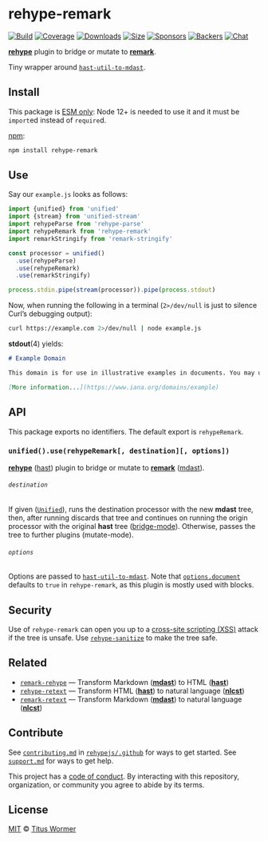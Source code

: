 # rehype-remark

[![Build][build-badge]][build]
[![Coverage][coverage-badge]][coverage]
[![Downloads][downloads-badge]][downloads]
[![Size][size-badge]][size]
[![Sponsors][sponsors-badge]][collective]
[![Backers][backers-badge]][collective]
[![Chat][chat-badge]][chat]

[**rehype**][rehype] plugin to bridge or mutate to [**remark**][remark].

Tiny wrapper around [`hast-util-to-mdast`][to-mdast].

## Install

This package is [ESM only](https://gist.github.com/sindresorhus/a39789f98801d908bbc7ff3ecc99d99c):
Node 12+ is needed to use it and it must be `import`ed instead of `require`d.

[npm][]:

```sh
npm install rehype-remark
```

## Use

Say our `example.js` looks as follows:

```js
import {unified} from 'unified'
import {stream} from 'unified-stream'
import rehypeParse from 'rehype-parse'
import rehypeRemark from 'rehype-remark'
import remarkStringify from 'remark-stringify'

const processor = unified()
  .use(rehypeParse)
  .use(rehypeRemark)
  .use(remarkStringify)

process.stdin.pipe(stream(processor)).pipe(process.stdout)
```

Now, when running the following in a terminal (`2>/dev/null` is just to
silence Curl’s debugging output):

```sh
curl https://example.com 2>/dev/null | node example.js
```

**stdout**(4) yields:

```markdown
# Example Domain

This domain is for use in illustrative examples in documents. You may use this domain in literature without prior coordination or asking for permission.

[More information...](https://www.iana.org/domains/example)
```

## API

This package exports no identifiers.
The default export is `rehypeRemark`.

### `unified().use(rehypeRemark[, destination][, options])`

[**rehype**][rehype] ([hast][]) plugin to bridge or mutate to
[**remark**][remark] ([mdast][]).

###### `destination`

If given ([`Unified`][processor]), runs the destination processor with the new
**mdast** tree, then, after running discards that tree and continues on running
the origin processor with the original **hast** tree ([bridge-mode][bridge]).
Otherwise, passes the tree to further plugins (mutate-mode).

###### `options`

Options are passed to [`hast-util-to-mdast`][to-mdast].
Note that [`options.document`][document] defaults to `true` in `rehype-remark`,
as this plugin is mostly used with blocks.

## Security

Use of `rehype-remark` can open you up to a [cross-site scripting (XSS)][xss]
attack if the tree is unsafe.
Use [`rehype-sanitize`][sanitize] to make the tree safe.

## Related

*   [`remark-rehype`](https://github.com/remarkjs/remark-rehype)
    — Transform Markdown ([**mdast**][mdast]) to HTML ([**hast**][hast])
*   [`rehype-retext`](https://github.com/rehypejs/rehype-retext)
    — Transform HTML ([**hast**][hast]) to natural language ([**nlcst**][nlcst])
*   [`remark-retext`](https://github.com/remarkjs/remark-retext)
    — Transform Markdown ([**mdast**][mdast]) to natural language
    ([**nlcst**][nlcst])

## Contribute

See [`contributing.md`][contributing] in [`rehypejs/.github`][health] for ways
to get started.
See [`support.md`][support] for ways to get help.

This project has a [code of conduct][coc].
By interacting with this repository, organization, or community you agree to
abide by its terms.

## License

[MIT][license] © [Titus Wormer][author]

<!-- Definitions -->

[build-badge]: https://github.com/rehypejs/rehype-remark/workflows/main/badge.svg

[build]: https://github.com/rehypejs/rehype-remark/actions

[coverage-badge]: https://img.shields.io/codecov/c/github/rehypejs/rehype-remark.svg

[coverage]: https://codecov.io/github/rehypejs/rehype-remark

[downloads-badge]: https://img.shields.io/npm/dm/rehype-remark.svg

[downloads]: https://www.npmjs.com/package/rehype-remark

[size-badge]: https://img.shields.io/bundlephobia/minzip/rehype-remark.svg

[size]: https://bundlephobia.com/result?p=rehype-remark

[sponsors-badge]: https://opencollective.com/unified/sponsors/badge.svg

[backers-badge]: https://opencollective.com/unified/backers/badge.svg

[collective]: https://opencollective.com/unified

[chat-badge]: https://img.shields.io/badge/chat-discussions-success.svg

[chat]: https://github.com/rehypejs/rehype/discussions

[npm]: https://docs.npmjs.com/cli/install

[health]: https://github.com/rehypejs/.github

[contributing]: https://github.com/rehypejs/.github/blob/HEAD/contributing.md

[support]: https://github.com/rehypejs/.github/blob/HEAD/support.md

[coc]: https://github.com/rehypejs/.github/blob/HEAD/code-of-conduct.md

[license]: license

[author]: https://wooorm.com

[remark]: https://github.com/remarkjs/remark

[rehype]: https://github.com/rehypejs/rehype

[mdast]: https://github.com/syntax-tree/mdast

[hast]: https://github.com/syntax-tree/hast

[nlcst]: https://github.com/syntax-tree/nlcst

[processor]: https://github.com/unifiedjs/unified#processor

[bridge]: https://github.com/unifiedjs/unified#processing-between-syntaxes

[to-mdast]: https://github.com/syntax-tree/hast-util-to-mdast

[document]: https://github.com/syntax-tree/hast-util-to-mdast#optionsdocument

[xss]: https://en.wikipedia.org/wiki/Cross-site_scripting

[sanitize]: https://github.com/rehypejs/rehype-sanitize
